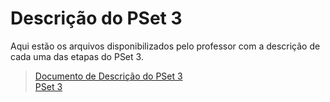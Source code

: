 # Descrição do PSet 3

Aqui estão os arquivos disponibilizados pelo professor com a descrição de cada uma das etapas do PSet 3.

>[Documento de Descrição do PSet 3](./pset-3.pdf)<br>
>[PSet 3](./../)